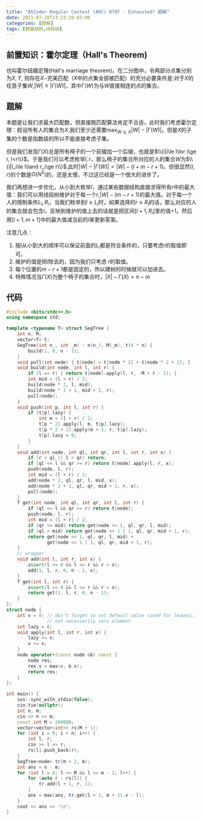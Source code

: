 ```yaml
---
title: "AtCoder Regular Contest (ARC) 076F - Exhausted? 题解"
date: 2021-07-28T13:23:29-03:00
categories: [题解]
tags: [数据结构,线段树]
---
```


<!--more-->

## 前置知识：霍尔定理（Hall's Theorem)

也叫霍尔结婚定理(Hall's marriage theorem)。在二分图中，令两部分点集分别为$X, Y$, 则存在$X-$完美匹配（$X$中的点集全部被匹配）的充分必要条件是:对于$X$的任意子集$W$,$|W|\le|\Gamma(W)|$，其中$\Gamma(W)$为与$W$直接相连的点的集合。

## 题解

本题是让我们求最大匹配数，但直接跑匹配算法肯定不合适，此时我们考虑霍尔定理：假设所有人的集合为$X$,我们至少还需要$\max_{W\subseteq X}|W|-|\Gamma(W)|$。但是$X$的子集的个数是指数级的所以不能直接考虑子集。

但是我们发现$\Gamma(X)$总是所有椅子的一个前缀加一个后缀，也就是$\\{i|i\le l\lor i\ge r, l<r\\}$。于是我们可以考虑枚举$l, r$，那么椅子的集合所对应的人的集合$W$为$\\{i|l_i\le l\land r_i\ge r\\}$,此时$|W|-|\Gamma(W)|=|W| -(l+m-r+1)$。但很显然$(l, r)$的个数是$O(N^2)$的，还是太慢，不过这已经是一个很大的进步了。

我们再想进一步优化，从小到大枚举$l$，通过某些数据结构直接求得所有$r$中的最大值：我们可以用线段树维护对于每一个$r$,$|W|-(m-r+1)$的最大值。对于每一个人的限制条件$L_i, R_i$，当我们枚举到$l\ge L_i$时，如果选择的$r\le R_i$的话，那么对应的人的集合就会包含$i$，反映到维护的值上去的话就是把区间$[l+1, R_i]$里的值+1。然后用$[l+1, m+1]$中的最大值减当前的$l$来更新答案。

注意几点：
1. 按l从小到大的顺序可以保证前面的$L_i$都是符合条件的，只要考虑$r$的取值即可。
2. 维护的值是把$l$除去的，因为我们只考虑 $r$的取值。
3. 每个位置的$m-r+1$都是固定的，所以建树的时候就可以加进去。
4. 特殊情况当$\Gamma(X)$为整个椅子的集合时，$|X|-\Gamma(X)=n-m$

## 代码

```cpp
#include <bits/stdc++.h>
using namespace std;

template <typename T> struct SegTree {
    int n, M;
    vector<T> t;
    SegTree(int n_, int _m) : n(n_), M(_m), t(4 * n) {
        build(1, 0, n - 1);
    }
    void pull(int node) { t[node] = t[node * 2] + t[node * 2 + 1]; }
    void build(int node, int l, int r) {
        if (l == r) { return t[node].apply(l, r, -M + r - 1); }
        int mid = (l + r) / 2;
        build(node * 2, l, mid);
        build(node * 2 + 1, mid + 1, r);
        pull(node);
    }
    void push(int p, int l, int r) {
        if (t[p].lazy) {
            int m = (l + r) / 2;
            t[p * 2].apply(l, m, t[p].lazy);
            t[p * 2 + 1].apply(m + 1, r, t[p].lazy);
            t[p].lazy = 0;
        }
    }
    void add(int node, int ql, int qr, int l, int r, int x) {
        if (r < ql || l > qr) return;
        if (ql <= l && qr >= r) return t[node].apply(l, r, x);
        push(node, l, r);
        int mid = (l + r) / 2;
        add(node * 2, ql, qr, l, mid, x);
        add(node * 2 + 1, ql, qr, mid + 1, r, x);
        pull(node);
    }
    T get(int node, int ql, int qr, int l, int r) {
        if (ql <= l && qr >= r) return t[node];
        push(node, l, r);
        int mid = (l + r) / 2;
        if (qr <= mid) return get(node << 1, ql, qr, l, mid);
        if (ql > mid) return get(node << 1 | 1, ql, qr, mid + 1, r);
        return get(node << 1, ql, qr, l, mid) +
               get(node << 1 | 1, ql, qr, mid + 1, r);
    }
    // wrapper
    void add(int l, int r, int x) {
        assert(l >= 0 && l <= r && r < n);
        add(1, l, r, 0, n - 1, x);
    }
    T get(int l, int r) {
        assert(l >= 0 && l <= r && r < n);
        return get(1, l, r, 0, n - 1);
    }
};
struct node {
    int v = 0; // don't forget to set default value (used for leaves),
               // not necessarily zero element
    int lazy = 0;
    void apply(int l, int r, int x) {
        lazy += x;
        v += x;
    }
    node operator+(const node &b) const {
        node res;
        res.v = max(v, b.v);
        return res;
    }
};

int main() {
    ios::sync_with_stdio(false);
    cin.tie(nullptr);
    int n, m;
    cin >> n >> m;
    const int M = 200000;
    vector<vector<int>> rs(M + 1);
    for (int i = 0; i < n; i++) {
        int l, r;
        cin >> l >> r;
        rs[l].push_back(r);
    }
    SegTree<node> tr(m + 2, m);
    int ans = n - m;
    for (int l = 0; l <= M && l <= m - 1; l++) {
        for (auto r : rs[l]) {
            tr.add(l + 1, r, 1);
        }
        ans = max(ans, tr.get(l + 1, m + 1).v - l);
    }
    cout << ans << '\n';
}
```
